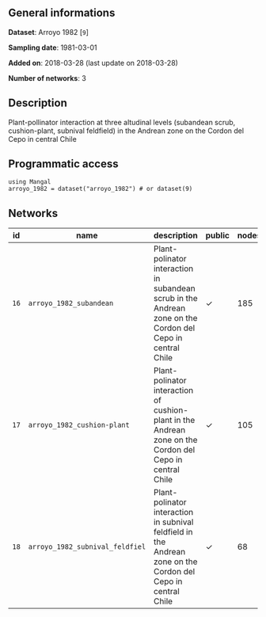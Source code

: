 ## General informations

**Dataset**: Arroyo 1982 [`9`]

**Sampling date**: 1981-03-01

**Added on**: 2018-03-28 (last update on 2018-03-28)

**Number of networks**: 3

## Description

Plant-pollinator interaction at three altudinal levels (subandean scrub, cushion-plant, subnival feldfield) in the Andrean zone on the Cordon del Cepo in central Chile

## Programmatic access

    using Mangal
    arroyo_1982 = dataset("arroyo_1982") # or dataset(9)

## Networks

| id | name | description | public | nodes |
|:--:|------|-------------|--------|-------|
| `16` | `arroyo_1982_subandean` | Plant-polinator interaction in subandean scrub in the Andrean zone on the Cordon del Cepo in central Chile | ✓ | 185 |
| `17` | `arroyo_1982_cushion-plant` | Plant-polinator interaction of cushion-plant in the Andrean zone on the Cordon del Cepo in central Chile | ✓ | 105 |
| `18` | `arroyo_1982_subnival_feldfiel` | Plant-polinator interaction in subnival feldfield in the Andrean zone on the Cordon del Cepo in central Chile | ✓ | 68 |


